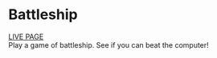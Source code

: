 # Battleship
<a href='https://jimmybowcott.github.io/Battleship/'>LIVE PAGE</a><br>
Play a game of battleship. See if you can beat the computer!
